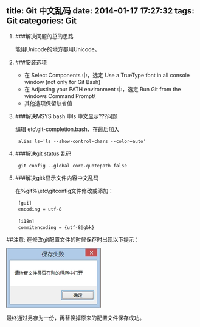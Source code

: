 title: Git 中文乱码
date: 2014-01-17 17:27:32
tags: Git
categories: Git
---

1.  ###解决问题的总的思路

    能用Unicode的地方都用Unicode。

2.  ###安装选项 

    - 在 Select Components 中，选定 Use a TrueType font in all console window (not only for Git Bash)
    - 在 Adjusting your PATH environment 中，选定 Run Git from the windows Command Prompt\
    - 其他选项保留缺省值

3. ###解决MSYS bash 中ls 中文显示???问题

    编辑 etc\git-completion.bash，在最后加入

		alias ls='ls --show-control-chars --color=auto'

4. ###解决git status 乱码

		git config --global core.quotepath false

5. ###解决gitk显示文件内容中文乱码

    在%git%\etc\gitconfig文件修改或添加：

		[gui]
		encoding = utf-8

		[i18n]
		commitencoding = {utf-8|gbk}

##注意:
在修改git配置文件的时候保存时出现以下提示：

![save_failed](/img/save_failed.jpg "save_failed")

最终通过另存为一份，再替换掉原来的配置文件保存成功。